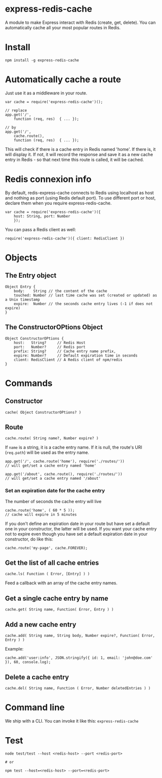 express-redis-cache
===================

A module to make Express interact with Redis (create, get, delete). You can automatically cache all your most popular routes in Redis.

# Install

    npm install -g express-redis-cache
    
# Automatically cache a route

Just use it as a middleware in your route.

    var cache = require('express-redis-cache')();

    // replace
    app.get('/',
        function (req, res)  { ... });
    
    // by
    app.get('/',
        cache.route(),
        function (req, res)  { ... });
    
This will check if there is a cache entry in Redis named 'home'. If there is, it will display it. If not, it will record the response and save it as a new cache entry in Redis - so that next time this route is called, it will be cached.

# Redis connexion info

By default, redis-express-cache connects to Redis using localhost as host and nothing as port (using Redis default port). To use different port or host, declare them when you require express-redis-cache.

    var cache = require('express-redis-cache')({
        host: String, port: Number
        });
        
You can pass a Redis client as well:

    require('express-redis-cache')({ client: RedisClient })
    
# Objects

## The Entry object

    Object Entry {
        body:    String // the content of the cache
        touched: Number // last time cache was set (created or updated) as a Unix timestamp
        expire:  Number // the seconds cache entry lives (-1 if does not expire)
    }
    
## The ConstructorOPtions Object

    Object ConstructorOPtions {
        host:   String?     // Redis Host
        port:   Number?     // Redis port
        prefix: String?     // Cache entry name prefix,
        expire: Number?     // Default expiration time in seconds
        client: RedisClient // A Redis client of npm/redis
    }

# Commands

## Constructor

    cache( Object ConstructorOPtions? )

## Route
    
    cache.route( String name?, Number expire? )
        
    
If `name` is a string, it is a cache entry name. If it is null, the route's URI (`req.path`) will be used as the entry name.

    app.get('/', cache.route('home'), require('./routes/'))
    // will get/set a cache entry named 'home'
    
    app.get('/about', cache.route(), require('./routes/'))
    // will get/set a cache entry named '/about'
    
### Set an expiration date for the cache entry

The number of seconds the cache entry will live

    cache.route('home', ( 60 * 5 ));
    // cache will expire in 5 minutes
    
If you don't define an expiration date in your route but have set a default one in your constructor, the latter will be used. If you want your cache entry not to expire even though you have set a default expiration date in your constructor, do like this:

    cache.route('my-page', cache.FOREVER);


## Get the list of all cache entries
    
    cache.ls( Function ( Error, [Entry] ) )
    
Feed a callback with an array of the cache entry names.
    
## Get a single cache entry by name
    
    cache.get( String name, Function( Error, Entry ) )
    
## Add a new cache entry
    
    cache.add( String name, String body, Number expire?, Function( Error, Entry ) )
    
Example:

    cache.add('user:info', JSON.stringify({ id: 1, email: 'john@doe.com' }), 60, console.log);

## Delete a cache entry
    
    cache.del( String name, Function ( Error, Number deletedEntries ) )
    
# Command line

We ship with a CLI. You can invoke it like this: `express-redis-cache`

# Test

    node test/test --host <redis-host> --port <redis-port>

    # or

    npm test --host=<redis-host> --port=<redis-port>
